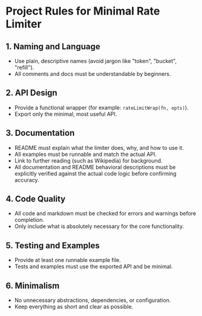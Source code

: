 # Project Rules for Minimal Rate Limiter

## 1. Naming and Language

- Use plain, descriptive names (avoid jargon like "token", "bucket", "refill").
- All comments and docs must be understandable by beginners.

## 2. API Design

- Provide a functional wrapper (for example: `rateLimitWrap(fn, opts)`).
- Export only the minimal, most useful API.

## 3. Documentation

- README must explain what the limiter does, why, and how to use it.
- All examples must be runnable and match the actual API.
- Link to further reading (such as Wikipedia) for background.
- All documentation and README behavioral descriptions must be explicitly verified against the actual code logic before confirming accuracy.

## 4. Code Quality

- All code and markdown must be checked for errors and warnings before completion.
- Only include what is absolutely necessary for the core functionality.

## 5. Testing and Examples

- Provide at least one runnable example file.
- Tests and examples must use the exported API and be minimal.

## 6. Minimalism

- No unnecessary abstractions, dependencies, or configuration.
- Keep everything as short and clear as possible.
